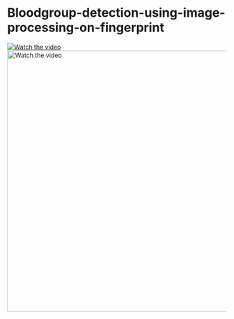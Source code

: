 # Bloodgroup-detection-using-image-processing-on-fingerprint
[![Watch the video](https://img.youtube.com/vi/wnKKdwa-VIM/maxresdefault.jpg)](https://youtu.be/wnKKdwa-VIM)
<a href="https://youtu.be/wnKKdwa-VIM">
    <img src="https://img.youtube.com/vi/wnKKdwa-VIM/maxresdefault.jpg" alt="Watch the video" width="600">
</a>
